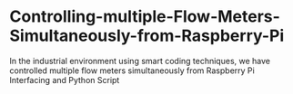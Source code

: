 # Controlling-multiple-Flow-Meters-Simultaneously-from-Raspberry-Pi
In the industrial environment using smart coding techniques, we have controlled multiple flow meters simultaneously from Raspberry Pi Interfacing and Python Script

